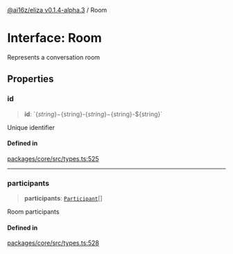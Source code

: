 [@ai16z/eliza v0.1.4-alpha.3](../index.md) / Room

# Interface: Room

Represents a conversation room

## Properties

### id

> **id**: \`$\{string\}-$\{string\}-$\{string\}-$\{string\}-$\{string\}\`

Unique identifier

#### Defined in

[packages/core/src/types.ts:525](https://github.com/ai16z/eliza/blob/main/packages/core/src/types.ts#L525)

***

### participants

> **participants**: [`Participant`](Participant.md)[]

Room participants

#### Defined in

[packages/core/src/types.ts:528](https://github.com/ai16z/eliza/blob/main/packages/core/src/types.ts#L528)
